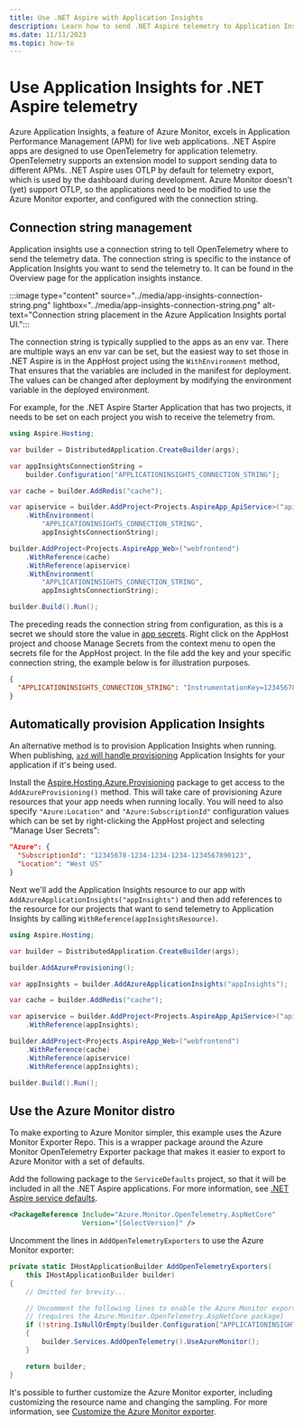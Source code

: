 ```yaml
---
title: Use .NET Aspire with Application Insights
description: Learn how to send .NET Aspire telemetry to Application Insights.
ms.date: 11/11/2023
ms.topic: how-to
---
```


# Use Application Insights for .NET Aspire telemetry

Azure Application Insights, a feature of Azure Monitor, excels in Application Performance Management (APM) for live web applications. .NET Aspire apps are designed to use OpenTelemetry for application telemetry. OpenTelemetry supports an extension model to support sending data to different APMs. .NET Aspire uses OTLP by default for telemetry export, which is used by the dashboard during development. Azure Monitor doesn't (yet) support OTLP, so the applications need to be modified to use the Azure Monitor exporter, and configured with the connection string.

## Connection string management

Application insights use a connection string to tell OpenTelemetry where to send the telemetry data. The connection string is specific to the instance of Application Insights you want to send the telemetry to. It can be found in the Overview page for the application insights instance.

:::image type="content" source="../media/app-insights-connection-string.png" lightbox="../media/app-insights-connection-string.png" alt-text="Connection string placement in the Azure Application Insights portal UI.":::

The connection string is typically supplied to the apps as an env var. There are multiple ways an env var can be set, but the easiest way to set those in .NET Aspire is in the AppHost project using the `WithEnvironment` method, That ensures that the variables are included in the manifest for deployment. The values can be changed after deployment by modifying the environment variable in the deployed environment.

For example, for the .NET Aspire Starter Application that has two projects, it needs to be set on each project you wish to receive the telemetry from.

```csharp
using Aspire.Hosting;

var builder = DistributedApplication.CreateBuilder(args);

var appInsightsConnectionString =
    builder.Configuration["APPLICATIONINSIGHTS_CONNECTION_STRING"];

var cache = builder.AddRedis("cache");

var apiservice = builder.AddProject<Projects.AspireApp_ApiService>("apiservice")
    .WithEnvironment(
        "APPLICATIONINSIGHTS_CONNECTION_STRING",
        appInsightsConnectionString);

builder.AddProject<Projects.AspireApp_Web>("webfrontend")
    .WithReference(cache)
    .WithReference(apiservice)
    .WithEnvironment(
        "APPLICATIONINSIGHTS_CONNECTION_STRING",
        appInsightsConnectionString);

builder.Build().Run();
```

The preceding reads the connection string from configuration, as this is a secret we should store the value in [app secrets](/aspnet/core/security/app-secrets). Right click on the AppHost project and choose Manage Secrets from the context menu to open the secrets file for the AppHost project. In the file add the key and your specific connection string, the example below is for illustration purposes.

```json
{
  "APPLICATIONINSIGHTS_CONNECTION_STRING": "InstrumentationKey=12345678-abcd-1234-abcd-1234abcd5678;IngestionEndpoint=https://westus3-1.in.applicationinsights.azure.com"
}
```

## Automatically provision Application Insights

An alternative method is to provision Application Insights when running. 
When publishing, [`azd` will handle provisioning](aca-deployment-azd-in-depth.md) Application Insights for your application if it's being used.

Install the [Aspire.Hosting.Azure.Provisioning](https://www.nuget.org/packages/Aspire.Hosting.Azure.Provisioning) package to get access to the `AddAzureProvisioning()` method. This will take care of provisioning Azure resources that your app needs when running locally. You will need to also specify `"Azure:Location"` and `"Azure:SubscriptionId"` configuration values which can be set by right-clicking the AppHost project and selecting "Manage User Secrets":
```json
"Azure": {
  "SubscriptionId": "12345678-1234-1234-1234-1234567890123",
  "Location": "West US"
}
```

Next we'll add the Application Insights resource to our app with `AddAzureApplicationInsights("appInsights")` and then add references to the resource for our projects that want to send telemetry to Application Insights by calling `WithReference(appInsightsResource)`.

```csharp
using Aspire.Hosting;

var builder = DistributedApplication.CreateBuilder(args);

builder.AddAzureProvisioning();

var appInsights = builder.AddAzureApplicationInsights("appInsights");

var cache = builder.AddRedis("cache");

var apiservice = builder.AddProject<Projects.AspireApp_ApiService>("apiservice")
    .WithReference(appInsights);

builder.AddProject<Projects.AspireApp_Web>("webfrontend")
    .WithReference(cache)
    .WithReference(apiservice)
    .WithReference(appInsights);

builder.Build().Run();
```

## Use the Azure Monitor distro

To make exporting to Azure Monitor simpler, this example uses the Azure Monitor Exporter Repo. This is a wrapper package around the Azure Monitor OpenTelemetry Exporter package that makes it easier to export to Azure Monitor with a set of defaults.

Add the following package to the `ServiceDefaults` project, so that it will be included in all the .NET Aspire applications. For more information, see [.NET Aspire service defaults](../../fundamentals/service-defaults.md).

``` xml
<PackageReference Include="Azure.Monitor.OpenTelemetry.AspNetCore" 
                  Version="[SelectVersion]" />
```

Uncomment the lines in `AddOpenTelemetryExporters` to use the Azure Monitor exporter:

```csharp
private static IHostApplicationBuilder AddOpenTelemetryExporters(
    this IHostApplicationBuilder builder)
{
    // Omitted for brevity...

    // Uncomment the following lines to enable the Azure Monitor exporter 
    // (requires the Azure.Monitor.OpenTelemetry.AspNetCore package)
    if (!string.IsNullOrEmpty(builder.Configuration["APPLICATIONINSIGHTS_CONNECTION_STRING"]))
    {
        builder.Services.AddOpenTelemetry().UseAzureMonitor();
    }

    return builder;
}
```

It's possible to further customize the Azure Monitor exporter, including customizing the resource name and changing the sampling. For more information, see [Customize the Azure Monitor exporter](/azure/azure-monitor/app/opentelemetry-configuration?tabs=aspnetcore).
